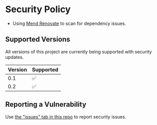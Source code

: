 # Security Policy

* Using [Mend Renovate](https://github.com/marketplace/renovate) to scan for dependency issues.

## Supported Versions

All versions of this project are currently being supported with security updates.

| Version | Supported          |
| ------- | ------------------ |
| 0.1     | :white_check_mark: |
| 0.2     | :white_check_mark: | 

## Reporting a Vulnerability

Use [the "issues" tab in this repo](https://github.com/devsecfranklin/paper-cloud-lab/issues) to report security issues.
